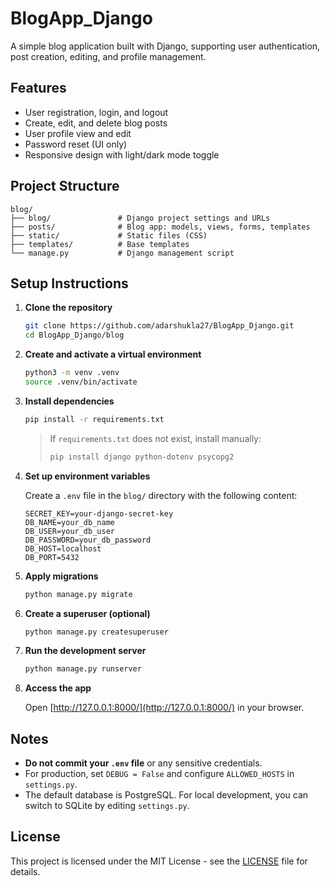# BlogApp_Django

A simple blog application built with Django, supporting user authentication, post creation, editing, and profile management.

## Features

- User registration, login, and logout
- Create, edit, and delete blog posts
- User profile view and edit
- Password reset (UI only)
- Responsive design with light/dark mode toggle

## Project Structure

```
blog/
├── blog/               # Django project settings and URLs
├── posts/              # Blog app: models, views, forms, templates
├── static/             # Static files (CSS)
├── templates/          # Base templates
└── manage.py           # Django management script
```

## Setup Instructions

1. **Clone the repository**
   ```sh
   git clone https://github.com/adarshukla27/BlogApp_Django.git
   cd BlogApp_Django/blog
   ```

2. **Create and activate a virtual environment**
   ```sh
   python3 -m venv .venv
   source .venv/bin/activate
   ```

3. **Install dependencies**
   ```sh
   pip install -r requirements.txt
   ```
   > If `requirements.txt` does not exist, install manually:
   > ```sh
   > pip install django python-dotenv psycopg2
   > ```

4. **Set up environment variables**

   Create a `.env` file in the `blog/` directory with the following content:
   ```
   SECRET_KEY=your-django-secret-key
   DB_NAME=your_db_name
   DB_USER=your_db_user
   DB_PASSWORD=your_db_password
   DB_HOST=localhost
   DB_PORT=5432
   ```

5. **Apply migrations**
   ```sh
   python manage.py migrate
   ```

6. **Create a superuser (optional)**
   ```sh
   python manage.py createsuperuser
   ```

7. **Run the development server**
   ```sh
   python manage.py runserver
   ```

8. **Access the app**

   Open [http://127.0.0.1:8000/](http://127.0.0.1:8000/) in your browser.

## Notes

- **Do not commit your `.env` file** or any sensitive credentials.
- For production, set `DEBUG = False` and configure `ALLOWED_HOSTS` in `settings.py`.
- The default database is PostgreSQL. For local development, you can switch to SQLite by editing `settings.py`.

## License

This project is licensed under the MIT License - see the [LICENSE](LICENSE) file for details.